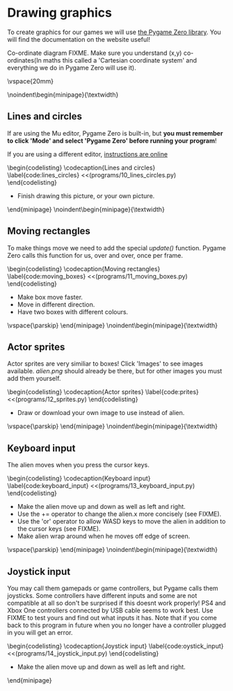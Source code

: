 # Drawing graphics

To create graphics for our games we will use [the Pygame Zero library](https://pygame-zero.readthedocs.io). You will find the documentation on the website useful!

Co-ordinate diagram FIXME. Make sure you understand (x,y) co-ordinates(In maths this called a 'Cartesian coordinate system' and everything we do in Pygame Zero will use it).

\vspace{20mm}

\noindent\begin{minipage}{\textwidth}

## Lines and circles

If are using the Mu editor, Pygame Zero is built-in, but **you must remember to click 'Mode' and select 'Pygame Zero' before running your program**!

If you are using a different editor, [instructions are online](https://pygame-zero.readthedocs.io/en/stable/ide-mode.html)

\begin{codelisting}
\codecaption{Lines and circles}
\label{code:lines_circles}
<<(programs/10_lines_circles.py)
\end{codelisting}

* Finish drawing this picture, or your own picture.

\end{minipage}
\noindent\begin{minipage}{\textwidth}

## Moving rectangles

To make things move we need to add the special *update()* function.
Pygame Zero calls this function for us, over and over, once per frame.

\begin{codelisting}
\codecaption{Moving rectangles}
\label{code:moving_boxes}
<<(programs/11_moving_boxes.py)
\end{codelisting}

* Make box move faster.
* Move in different direction.
* Have two boxes with different colours.

\vspace{\parskip}
\end{minipage}
\noindent\begin{minipage}{\textwidth}

## Actor sprites

Actor sprites are very similiar to boxes!
Click 'Images' to see images available.
*alien.png* should already be there, but
for other images you must add them yourself.

\begin{codelisting}
\codecaption{Actor sprites}
\label{code:prites}
<<(programs/12_sprites.py)
\end{codelisting}

* Draw or download your own image to use instead of alien.

\vspace{\parskip}
\end{minipage}
\noindent\begin{minipage}{\textwidth}

## Keyboard input

The alien moves when you press the cursor keys.

\begin{codelisting}
\codecaption{Keyboard input}
\label{code:keyboard_input}
<<(programs/13_keyboard_input.py)
\end{codelisting}

* Make the alien move up and down as well as left and right.
* Use the += operator to change the alien.x more concisely (see FIXME).
* Use the 'or' operator to allow WASD keys to move the alien in addition to the cursor keys (see FIXME).
* Make alien wrap around when he moves off edge of screen.

\vspace{\parskip}
\end{minipage}
\noindent\begin{minipage}{\textwidth}

## Joystick input

You may call them gamepads or game controllers, but Pygame calls them joysticks.
 Some controllers have different inputs and some are not compatible at all so don't be surprised if this doesnt work properly!  PS4 and Xbox One controllers connected by USB cable seems to work best.  Use FIXME to test yours and find out what inputs it has.  Note that if you come back to this program in future when you no longer have a controller plugged in you will get an error.


\begin{codelisting}
\codecaption{Joystick input}
\label{code:oystick_input}
<<(programs/14_joystick_input.py)
\end{codelisting}

* Make the alien move up and down as well as left and right.

\end{minipage}